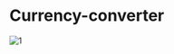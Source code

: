 # Currency-converter
![1](https://github.com/shirinyamani/Currency-converter/assets/75791599/ce0c1c81-551b-441a-ae37-eb4346c4e49c)
